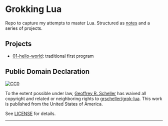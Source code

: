 # Grokking Lua

Repo to capture my attempts to master Lua. Structured as
[notes](Notes.md) and a series of projects.

## Projects

* [01-hello-world][1]: traditional first program

## Public Domain Declaration

<p xmlns:dct="http://purl.org/dc/terms/"
   xmlns:vcard="http://www.w3.org/2001/vcard-rdf/3.0#">
  <a rel="license"
     href="http://creativecommons.org/publicdomain/zero/1.0/">
     <img src="http://i.creativecommons.org/p/zero/1.0/88x31.png"
          style="border-style: none;"
          alt="CC0"></a>

  To the extent possible under law,
  [Geoffrey R. Scheller](https://github.com/grscheller)
  has waived all copyright and related or neighboring rights
  to [grscheller/grok-lua](https://github.com/grscheller/grok-lua).
  This work is published from the United States of America.
</p>

See [LICENSE](LICENSE) for details.

---

[1]: projects/01-hello-world/
